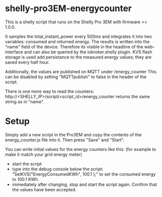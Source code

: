 # shelly-pro3EM-energycounter

This is a shelly script that runs on the Shelly Pro 3EM with firmware >= 1.0.0.

It samples the total_instant_power every 500ms and integrates it into two variables: consumed and returned energy.
The results is written into the "name" field of the device. Therefore its visible in the headline of the web-interface and can also be queried by the iobroker.shelly plugin.
KVS flash storage is used add persistance to the measured energy values; they are saved every half hour.

Additionally, the values are published on MQTT under <device name>/energy_counter
This can be disabled by setting "MQTTpublish" to false in the header of the script.

There is one more way to read the counters:
http://<SHELLY_IP>/script/<script_id>/energy_counter
returns the same string as in "name".

# Setup

Simply add a new script in the Pro3EM and copy the contents of the energy_counter.js file into it. Then press "Save" and "Start".

You can write initial values for the energy counters like this: (for example to make it match your grid energy meter)
- start the script
- type into the debug console below the script: "SetKVS("EnergyConsumedKWh", 100.1 );" to set the consumed energy to 100.1 KWh.
- immediately after changing, stop and start the script again. Confirm that the values have been accepted.

